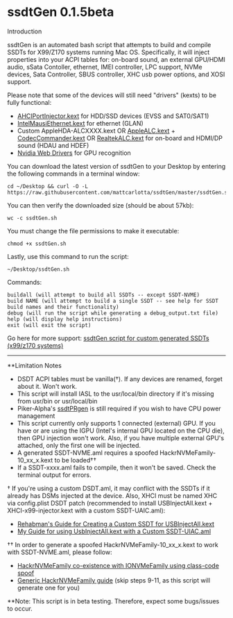 # ssdtGen 0.1.5beta

Introduction

ssdtGen is an automated bash script that attempts to build and compile SSDTs for X99/Z170 systems running Mac OS. Specifically, it will inject properties into your ACPI tables for: on-board sound, an external GPU/HDMI audio, sSata Contoller, ethernet, IMEI controller, LPC support, NVMe devices, Sata Controller, SBUS controller, XHC usb power options, and XOSI support.

Please note that some of the devices will still need "drivers" (kexts) to be fully functional:
* <a href="http://www.insanelymac.com/forum/files/file/436-ahciportinjectorkext/">AHCIPortInjector.kext</a> for HDD/SSD devices (EVSS and SAT0/SAT1)
* <a href="http://www.insanelymac.com/forum/topic/304235-intelmausiethernetkext-for-intel-onboard-lan/#entry2107186">IntelMausiEthernet.kext</a> for ethernet (GLAN)
* Custom AppleHDA-ALCXXXX.kext OR <a href="http://www.insanelymac.com/forum/topic/311293-applealc-%E2%80%94-dynamic-applehda-patching/#entry2221652">AppleALC.kext</a> + <a href="https://bitbucket.org/RehabMan/os-x-eapd-codec-commander">CodecCommander.kext</a> OR <a href="http://www.insanelymac.com/forum/topic/308387-el-capitan-realtek-alc-applehda-audio/#entry2172944">RealtekALC.kext</a> for on-board and HDMI/DP sound (HDAU and HDEF)
* <a href="http://www.insanelymac.com/forum/topic/312525-nvidia-web-driver-updates-for-macos-sierra-update-03272017/">Nvidia Web Drivers</a> for GPU recognition

You can download the latest version of ssdtGen to your Desktop by entering the following commands in a terminal window:
```
cd ~/Desktop && curl -O -L https://raw.githubusercontent.com/mattcarlotta/ssdtGen/master/ssdtGen.sh
```
You can then verify the downloaded size (should be about 57kb):
```
wc -c ssdtGen.sh
```
You must change the file permissions to make it executable:
```
chmod +x ssdtGen.sh
```
Lastly, use this command to run the script:
```
~/Desktop/ssdtGen.sh
```

Commands:
```
buildall (will attempt to build all SSDTs -- except SSDT-NVME)
build NAME (will attempt to build a single SSDT -- see help for SSDT build names and their functionality)
debug (will run the script while generating a debug_output.txt file)
help (will display help instructions)
exit (will exit the script)
```

Go here for more support: <a href="http://www.insanelymac.com/forum/topic/322811-ssdtgen-script-for-custom-generated-ssdts-x99z170-systems/#entry2403977">ssdtGen script for custom generated SSDTs (x99/z170 systems)</a>

--------------------------------------------------------------------------------------------------------------

**Limitation Notes

* DSDT ACPI tables must be vanilla(†). If any devices are renamed, forget about it. Won't work.
* This script will install IASL to the usr/local/bin directory if it's missing from usr/bin or usr/local/bin
* Piker-Alpha's <a href="https://github.com/Piker-Alpha/ssdtPRGen.sh">ssdtPRgen</a> is still required if you wish to have CPU power management
* This script currently only supports 1 connected (external) GPU. If you have or are using the IGPU (Intel's
internal GPU located on the CPU die), then GPU injection won't work. Also, if you have multiple external
GPU's attached, only the first one will be injected.
* A generated SSDT-NVME.aml requires a spoofed HackrNVMeFamily-10_xx_x.kext to be loaded††
* If a SSDT-xxxx.aml fails to compile, then it won't be saved. Check the terminal output for errors.

† If you're using a custom DSDT.aml, it may conflict with the SSDTs if it already has DSMs injected at the device. Also, XHCI must be named XHC via config.plist DSDT patch (recommended to install USBInjectAll.kext + XHCI-x99-injector.kext with a custom SSDT-UAIC.aml):
- <a href="https://www.tonymacx86.com/threads/guide-creating-a-custom-ssdt-for-usbinjectall-kext.211311/">Rehabman's Guide for Creating a Custom SSDT for USBInjectAll.kext</a>
- <a href="http://www.insanelymac.com/forum/topic/313296-guide-mac-osx-1012-with-x99-broadwell-e-family-and-haswell-e-family/page-53#entry2354822"> My Guide for using UsbInjectAll.kext with a Custom SSDT-UIAC.aml</a>

†† In order to generate a spoofed HackrNVMeFamily-10_xx_x.kext to work with SSDT-NVME.aml, please follow:
* <a href="https://www.tonymacx86.com/threads/guide-hackrnvmefamily-co-existence-with-ionvmefamily-using-class-code-spoof.210316/">HackrNVMeFamily co-existence with IONVMeFamily using class-code spoof<a/>
* <a href="http://www.insanelymac.com/forum/topic/312803-patch-for-using-nvme-under-macos-sierra-is-ready/page-37#entry2343228">Generic HackrNVMeFamily guide<a/> (skip steps 9-11, as this script will generate one for you)

**Note: This script is in beta testing. Therefore, expect some bugs/issues to occur.
